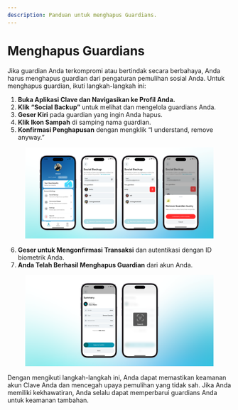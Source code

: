 ```yaml
---
description: Panduan untuk menghapus Guardians.
---
```


# Menghapus Guardians

Jika guardian Anda terkompromi atau bertindak secara berbahaya, Anda harus menghapus guardian dari pengaturan pemulihan sosial Anda. Untuk menghapus guardian, ikuti langkah-langkah ini:

1. **Buka Aplikasi Clave dan Navigasikan ke Profil Anda.**
2. **Klik “Social Backup”** untuk melihat dan mengelola guardians Anda.
3. **Geser Kiri** pada guardian yang ingin Anda hapus.
4. **Klik Ikon Sampah** di samping nama guardian.
5. **Konfirmasi Penghapusan** dengan mengklik “I understand, remove anyway.”

<figure><img src="../../.gitbook/assets/image (22).png" alt=""><figcaption></figcaption></figure>

6. **Geser untuk Mengonfirmasi Transaksi** dan autentikasi dengan ID biometrik Anda.
7. **Anda Telah Berhasil Menghapus Guardian** dari akun Anda.

<figure><img src="../../.gitbook/assets/image (23).png" alt=""><figcaption></figcaption></figure>

Dengan mengikuti langkah-langkah ini, Anda dapat memastikan keamanan akun Clave Anda dan mencegah upaya pemulihan yang tidak sah. Jika Anda memiliki kekhawatiran, Anda selalu dapat memperbarui guardians Anda untuk keamanan tambahan.
